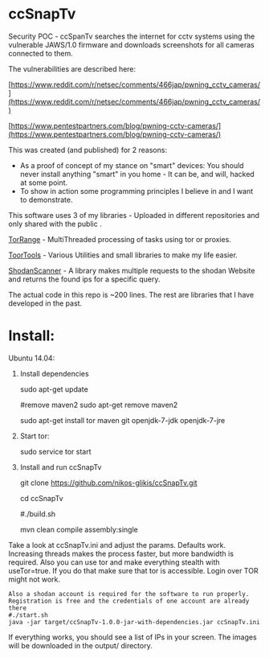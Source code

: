 ccSnapTv
========

Security POC - ccSpanTv searches the internet for cctv systems using the vulnerable JAWS/1.0 firmware and downloads screenshots for all cameras connected to them.

The vulnerabilities are described here: 

[https://www.reddit.com/r/netsec/comments/466jap/pwning_cctv_cameras/](https://www.reddit.com/r/netsec/comments/466jap/pwning_cctv_cameras/)

[https://www.pentestpartners.com/blog/pwning-cctv-cameras/](https://www.pentestpartners.com/blog/pwning-cctv-cameras/)

This was created (and published) for 2 reasons:

- As a proof of concept of my stance on "smart" devices: You should never install anything "smart" in you home - It can be, and will, hacked at some point.
- To show in action some programming principles I believe in and I want to demonstrate.


This software uses 3 of my libraries - Uploaded in different repositories and only shared with the public .

[TorRange](https://github.com/nikos-glikis/TorRange) - MultiThreaded processing of tasks using tor or proxies.

[ToorTools](https://github.com/nikos-glikis/toortools) - Various Utilities and small libraries to make my life easier.

[ShodanScanner](#) - A library makes multiple requests to the shodan Website and returns the found ips for a specific query.

The actual code in this repo is ~200 lines. The rest are libraries that I have developed in the past.

Install:
========

Ubuntu 14.04:

1) Install dependencies 
    
    sudo apt-get update
        
    #remove maven2
    sudo apt-get remove maven2
    
    sudo apt-get install tor maven git openjdk-7-jdk openjdk-7-jre
    
    
2) Start tor:
    
    sudo service tor start
    
    
3) Install and run ccSnapTv

    git clone https://github.com/nikos-glikis/ccSnapTv.git
    
    cd ccSnapTv
    
    #./build.sh
    
    mvn clean compile assembly:single
    
    
Take a look at ccSnapTv.ini and adjust the params. Defaults work. Increasing threads makes the process faster, but more bandwidth is required.
Also you can use tor and make everything stealth with useTor=true. If you do that make sure that tor is accessible. Login over TOR might not work.
    
    Also a shodan account is required for the software to run properly. Registration is free and the credentials of one account are already there
    #./start.sh
    java -jar target/ccSnapTv-1.0.0-jar-with-dependencies.jar ccSnapTv.ini
    
If everything works, you should see a list of IPs in your screen. The images will be downloaded in the output/ directory.

